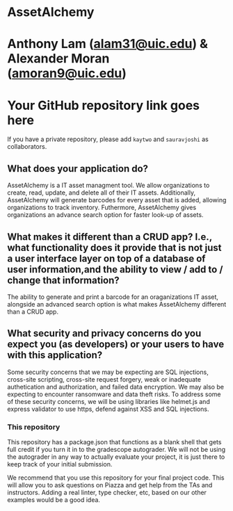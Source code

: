 # AssetAlchemy

# Anthony Lam (alam31@uic.edu) & Alexander Moran (amoran9@uic.edu)

# Your GitHub repository link goes here
If you have a private repository, please add `kaytwo` and `sauravjoshi` as collaborators.

## What does your application do?
AssetAlchemy is a IT asset managment tool. We allow organizations to create, read, update, and delete all of their IT assets. Additionally, AssetAlchemy will generate barcodes for every asset that is added, allowing organizations to track inventory. Futhermore, AssetAlchemy gives organizations an advance search option for faster look-up of assets.

## What makes it different than a CRUD app? I.e., what functionality does it provide that is not just a user interface layer on top of a database of user information,and the ability to view / add to / change that information?
The ability to generate and print a barcode for an oraganizations IT asset, alongside an advanced search option is what makes AssetAlchemy different than a CRUD app. 

## What security and privacy concerns do you expect you (as developers) or your users to have with this application?
Some security concerns that we may be expecting are SQL injections, cross-site scripting, cross-site request forgery, weak or inadequate authetication and authorization, and failed data encryption. We may also be expecting to encounter ransomware and data theft risks. To address some of these security concerns, we will be using libraries like helmet.js and express validator to use https, defend against XSS and SQL injections.


### This repository

This repository has a package.json that functions as a blank shell that gets full credit if you turn it in to the gradescope autograder. We will not be using the autograder in any way to actually evaluate your project, it is just there to keep track of your initial submission.

We recommend that you use this repository for your final project code. This will allow you to ask questions on Piazza and get help from the TAs and instructors. Adding a real linter, type checker, etc, based on our other examples would be a good idea.
